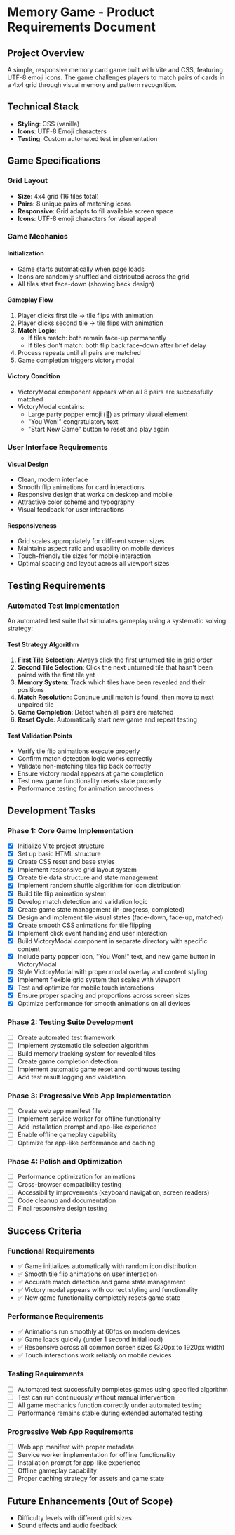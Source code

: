 # Memory Game - Product Requirements Document

## Project Overview

A simple, responsive memory card game built with Vite and CSS, featuring UTF-8 emoji icons. The game challenges players to match pairs of cards in a 4x4 grid through visual memory and pattern recognition.

## Technical Stack

- **Styling**: CSS (vanilla)
- **Icons**: UTF-8 Emoji characters
- **Testing**: Custom automated test implementation

## Game Specifications

### Grid Layout
- **Size**: 4x4 grid (16 tiles total)
- **Pairs**: 8 unique pairs of matching icons
- **Responsive**: Grid adapts to fill available screen space
- **Icons**: UTF-8 emoji characters for visual appeal

### Game Mechanics

#### Initialization
- Game starts automatically when page loads
- Icons are randomly shuffled and distributed across the grid
- All tiles start face-down (showing back design)

#### Gameplay Flow
1. Player clicks first tile → tile flips with animation
2. Player clicks second tile → tile flips with animation
3. **Match Logic**:
   - If tiles match: both remain face-up permanently
   - If tiles don't match: both flip back face-down after brief delay
4. Process repeats until all pairs are matched
5. Game completion triggers victory modal

#### Victory Condition
- VictoryModal component appears when all 8 pairs are successfully matched
- VictoryModal contains:
  - Large party popper emoji (🎉) as primary visual element
  - "You Won!" congratulatory text
  - "Start New Game" button to reset and play again

### User Interface Requirements

#### Visual Design
- Clean, modern interface
- Smooth flip animations for card interactions
- Responsive design that works on desktop and mobile
- Attractive color scheme and typography
- Visual feedback for user interactions

#### Responsiveness
- Grid scales appropriately for different screen sizes
- Maintains aspect ratio and usability on mobile devices
- Touch-friendly tile sizes for mobile interaction
- Optimal spacing and layout across all viewport sizes

## Testing Requirements

### Automated Test Implementation
An automated test suite that simulates gameplay using a systematic solving strategy:

#### Test Strategy Algorithm
1. **First Tile Selection**: Always click the first unturned tile in grid order
2. **Second Tile Selection**: Click the next unturned tile that hasn't been paired with the first tile yet
3. **Memory System**: Track which tiles have been revealed and their positions
4. **Match Resolution**: Continue until match is found, then move to next unpaired tile
5. **Game Completion**: Detect when all pairs are matched
6. **Reset Cycle**: Automatically start new game and repeat testing

#### Test Validation Points
- Verify tile flip animations execute properly
- Confirm match detection logic works correctly
- Validate non-matching tiles flip back correctly
- Ensure victory modal appears at game completion
- Test new game functionality resets state properly
- Performance testing for animation smoothness

## Development Tasks

### Phase 1: Core Game Implementation
- [x] Initialize Vite project structure
- [x] Set up basic HTML structure
- [x] Create CSS reset and base styles
- [x] Implement responsive grid layout system
- [x] Create tile data structure and state management
- [x] Implement random shuffle algorithm for icon distribution
- [x] Build tile flip animation system
- [x] Develop match detection and validation logic
- [x] Create game state management (in-progress, completed)
- [x] Design and implement tile visual states (face-down, face-up, matched)
- [x] Create smooth CSS animations for tile flipping
- [x] Implement click event handling and user interaction
- [x] Build VictoryModal component in separate directory with specific content
- [x] Include party popper icon, "You Won!" text, and new game button in VictoryModal
- [x] Style VictoryModal with proper modal overlay and content styling
- [x] Implement flexible grid system that scales with viewport
- [x] Test and optimize for mobile touch interactions
- [x] Ensure proper spacing and proportions across screen sizes
- [x] Optimize performance for smooth animations on all devices

### Phase 2: Testing Suite Development
- [ ] Create automated test framework
- [ ] Implement systematic tile selection algorithm
- [ ] Build memory tracking system for revealed tiles
- [ ] Create game completion detection
- [ ] Implement automatic game reset and continuous testing
- [ ] Add test result logging and validation

### Phase 3: Progressive Web App Implementation
- [ ] Create web app manifest file
- [ ] Implement service worker for offline functionality
- [ ] Add installation prompt and app-like experience
- [ ] Enable offline gameplay capability
- [ ] Optimize for app-like performance and caching

### Phase 4: Polish and Optimization
- [ ] Performance optimization for animations
- [ ] Cross-browser compatibility testing
- [ ] Accessibility improvements (keyboard navigation, screen readers)
- [ ] Code cleanup and documentation
- [ ] Final responsive design testing

## Success Criteria

### Functional Requirements
- ✅ Game initializes automatically with random icon distribution
- ✅ Smooth tile flip animations on user interaction
- ✅ Accurate match detection and game state management
- ✅ Victory modal appears with correct styling and functionality
- ✅ New game functionality completely resets game state

### Performance Requirements
- ✅ Animations run smoothly at 60fps on modern devices
- ✅ Game loads quickly (under 1 second initial load)
- ✅ Responsive across all common screen sizes (320px to 1920px width)
- ✅ Touch interactions work reliably on mobile devices

### Testing Requirements
- [ ] Automated test successfully completes games using specified algorithm
- [ ] Test can run continuously without manual intervention
- [ ] All game mechanics function correctly under automated testing
- [ ] Performance remains stable during extended automated testing

### Progressive Web App Requirements
- [ ] Web app manifest with proper metadata
- [ ] Service worker implementation for offline functionality
- [ ] Installation prompt for app-like experience
- [ ] Offline gameplay capability
- [ ] Proper caching strategy for assets and game state

## Future Enhancements (Out of Scope)
- Difficulty levels with different grid sizes
- Sound effects and audio feedback

